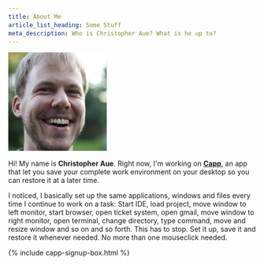 ```yaml
---
title: About Me
article_list_heading: Some Stuff
meta_description: Who is Christopher Aue? What is he up to?
---
```


<div class="landscape float">
  <img src="/images/christopheraue.png" alt="Photo of Christopher Aue">
</div>

Hi! My name is **Christopher Aue**. Right now, I'm working on **[Capp](http://www.getcapp.com)**, an app that let you save your complete work environment on your desktop so you can restore it at a later time.

I noticed, I basically set up the same applications, windows and files every time I continue to work on a task: Start IDE, load project, move window to left monitor, start browser, open ticket system, open gmail, move window to right monitor, open terminal, change directory, type command, move and resize window and so on and so forth. This has to stop. Set it up, save it and restore it whenever needed. No more than one mouseclick needed.

<div class="use-sidebar">
  {% include capp-signup-box.html %}
</div>


